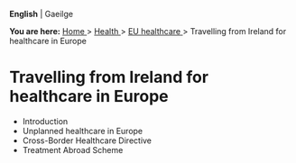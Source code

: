 **English** |  Gaeilge 

**You are here:** [ Home ](/en/) > [ Health ](/en/health/) > [ EU healthcare
](/en/health/eu-healthcare/) > Travelling from Ireland for healthcare in
Europe

#  Travelling from Ireland for healthcare in Europe

  * Introduction 
  * Unplanned healthcare in Europe 
  * Cross-Border Healthcare Directive 
  * Treatment Abroad Scheme 

